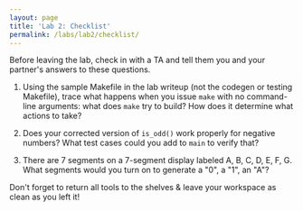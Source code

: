 ```yaml
---
layout: page
title: 'Lab 2: Checklist'
permalink: /labs/lab2/checklist/
---
```


Before leaving the lab, check in with a TA and tell them you and your
partner's answers to these questions.

1. Using the sample Makefile in the lab writeup (not the codegen or
   testing Makefile), trace what happens when you issue `make` with no
   command-line arguments: what does `make` try to build? How does it
   determine what actions to take?

2. Does your corrected version of `is_odd()` work properly for negative numbers? What test cases
	could you add to `main` to verify that?

3. There are 7 segments on a 7-segment display
   labeled A, B, C, D, E, F, G.
   What segments would you turn on
   to generate a "0", a "1", an "A"?

Don't forget to return all tools to the shelves & leave your workspace as clean as you left it!